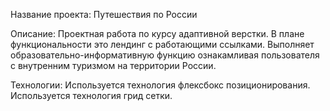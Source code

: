 Название проекта:
Путешествия по России

Описание:
Проектная работа по курсу адаптивной верстки.
В плане функциональности это лендинг с работающими ссылками. Выполняет образовательно-информативную функцию ознакамливая пользователя с внутренним туризмом на территории России.

Технологии:
Используется технология флексбокс позиционирования.
Используется технология грид сетки.
